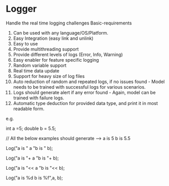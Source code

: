 # Logger
Handle the real time logging challenges
Basic-requirements
1. Can be used with any language/OS/Platform.
2. Easy Integration (easy link and unlink)
3. Easy to use
4. Provide multithreading support
5. Provide different levels of logs (Error, Info, Warning)
6. Easy enabler for feature specific logging
7. Random variable support
8. Real time data update
9. Support for heavy size of log files
10. Auto reduction of random and repeated logs, if no issues found - Model needs to be trained with successful logs for various scenarios.
11. Logs should generate alert if any error found - Again, model can be trained with failure logs.
12. Automatic type deduction for provided data type, and print it in most readable form.

 e.g.
 
   int a =5; double b = 5.5;
   
   // All the below examples should generate --> a is 5 b is 5.5

   Log("a is " a "b is " b);

   Log("a is "+ a "b is "+ b);
   
   Log("a is "<< a "b is "<< b);
   
   Log("a is %d b is %f",a, b);
